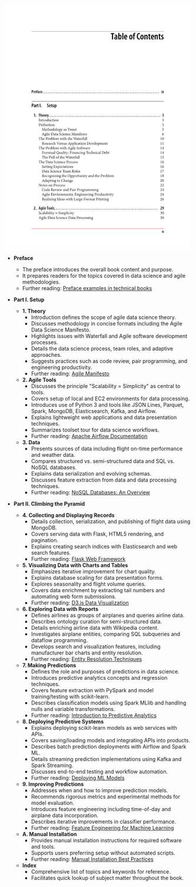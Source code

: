 ![ADS-TOC](ADS-TOC.best.png)

- **Preface**
  - The preface introduces the overall book content and purpose.
  - It prepares readers for the topics covered in data science and agile methodologies.
  - Further reading: [Preface examples in technical books](https://www.oreilly.com/library/view/writing-copy-for/9781491914827/ch01.html)

- **Part I. Setup**
  - **1. Theory**
    - Introduction defines the scope of agile data science theory.
    - Discusses methodology in concise formats including the Agile Data Science Manifesto.
    - Highlights issues with Waterfall and Agile software development processes.
    - Details the data science process, team roles, and adaptive approaches.
    - Suggests practices such as code review, pair programming, and engineering productivity.
    - Further reading: [Agile Manifesto](https://agilemanifesto.org/)
  - **2. Agile Tools**
    - Discusses the principle "Scalability = Simplicity" as central to tools.
    - Covers setup of local and EC2 environments for data processing.
    - Introduces use of Python 3 and tools like JSON Lines, Parquet, Spark, MongoDB, Elasticsearch, Kafka, and Airflow.
    - Explains lightweight web applications and data presentation techniques.
    - Summarizes toolset tour for data science workflows.
    - Further reading: [Apache Airflow Documentation](https://airflow.apache.org/)
  - **3. Data**
    - Presents sources of data including flight on-time performance and weather data.
    - Compares structured vs. semi-structured data and SQL vs. NoSQL databases.
    - Explains data serialization and evolving schemas.
    - Discusses feature extraction from data and data processing techniques.
    - Further reading: [NoSQL Databases: An Overview](https://www.mongodb.com/nosql-explained)

- **Part II. Climbing the Pyramid**
  - **4. Collecting and Displaying Records**
    - Details collection, serialization, and publishing of flight data using MongoDB.
    - Covers serving data with Flask, HTML5 rendering, and pagination.
    - Explains creating search indices with Elasticsearch and web search features.
    - Further reading: [Flask Web Framework](https://flask.palletsprojects.com/)
  - **5. Visualizing Data with Charts and Tables**
    - Emphasizes iterative improvement for chart quality.
    - Explains database scaling for data presentation forms.
    - Explores seasonality and flight volume queries.
    - Covers data enrichment by extracting tail numbers and automating web form submissions.
    - Further reading: [D3.js Data Visualization](https://d3js.org/)
  - **6. Exploring Data with Reports**
    - Defines airlines as groups of airplanes and queries airline data.
    - Describes ontology curation for semi-structured data.
    - Details enriching airline data with Wikipedia content.
    - Investigates airplane entities, comparing SQL subqueries and dataflow programming.
    - Develops search and visualization features, including manufacturer bar charts and entity resolution.
    - Further reading: [Entity Resolution Techniques](https://link.springer.com/chapter/10.1007/978-3-030-25262-7_11)
  - **7. Making Predictions**
    - Defines the role and purposes of predictions in data science.
    - Introduces predictive analytics concepts and regression techniques.
    - Covers feature extraction with PySpark and model training/testing with scikit-learn.
    - Describes classification models using Spark MLlib and handling nulls and variable transformations.
    - Further reading: [Introduction to Predictive Analytics](https://www.ibm.com/cloud/learn/predictive-analytics)
  - **8. Deploying Predictive Systems**
    - Explains deploying scikit-learn models as web services with APIs.
    - Covers saving/loading models and integrating APIs into products.
    - Describes batch prediction deployments with Airflow and Spark ML.
    - Details streaming prediction implementations using Kafka and Spark Streaming.
    - Discusses end-to-end testing and workflow automation.
    - Further reading: [Deploying ML Models](https://mlflow.org/docs/latest/models.html)
  - **9. Improving Predictions**
    - Addresses when and how to improve prediction models.
    - Recommends rigorous metrics and experimental methods for model evaluation.
    - Introduces feature engineering including time-of-day and airplane data incorporation.
    - Describes iterative improvements in classifier performance.
    - Further reading: [Feature Engineering for Machine Learning](https://www.kdnuggets.com/2020/01/feature-engineering-data-science.html)
  - **A. Manual Installation**
    - Provides manual installation instructions for required software and tools.
    - Supports users preferring setup without automated scripts.
    - Further reading: [Manual Installation Best Practices](https://www.redhat.com/sysadmin/manual-installation-guide)
  - **Index**
    - Comprehensive list of topics and keywords for reference.
    - Facilitates quick lookup of subject matter throughout the book.
